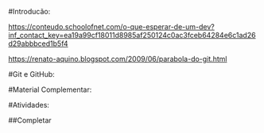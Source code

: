 #Introducão:

https://conteudo.schoolofnet.com/o-que-esperar-de-um-dev?inf_contact_key=ea19a99cf18011d8985af250124c0ac3fceb64284e6c1ad26d29abbbced1b5f4

https://renato-aquino.blogspot.com/2009/06/parabola-do-git.html

#Git e GitHub:

#Material Complementar:

#Atividades:

##Completar


